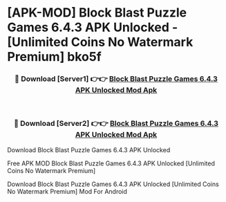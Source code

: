 # [APK-MOD] Block Blast  Puzzle Games 6.4.3 APK Unlocked - [Unlimited Coins No Watermark Premium] bko5f



<div align="center">
<h3>🔴 Download [Server1] 👉👉 <a href="https://momento.my/?title=Block_Blast__Puzzle_Games_6.4.3_APK_Unlocked">Block Blast  Puzzle Games 6.4.3 APK Unlocked Mod Apk</a></h3><br>

<h3>🔴 Download [Server2] 👉👉 <a href="https://momento.my/?title=Block_Blast__Puzzle_Games_6.4.3_APK_Unlocked">Block Blast  Puzzle Games 6.4.3 APK Unlocked Mod Apk</a></h3>
</div>



Download Block Blast  Puzzle Games 6.4.3 APK Unlocked 

Free APK MOD Block Blast  Puzzle Games 6.4.3 APK Unlocked [Unlimited Coins No Watermark Premium]

Download Block Blast  Puzzle Games 6.4.3 APK Unlocked [Unlimited Coins No Watermark Premium] Mod For Android

